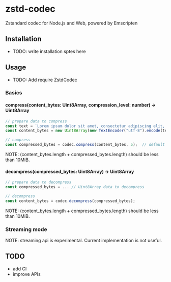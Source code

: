# zstd-codec
Zstandard codec for Node.js and Web, powered by Emscripten

## Installation
- TODO: write installation sptes here

## Usage

- TODO: Add require ZstdCodec

### Basics
#### compress(content_bytes: Uint8Array, compression_level: number) -> Uint8Array
```javascript
// prepare data to compress
const text = `Lorem ipsum dolor sit amet, consectetur adipiscing elit, ...`;
const content_bytes = new Uint8Array(new TextEncoder("utf-8").encode(text));

// compress
const compressed_bytes = codec.compress(content_bytes, 5);  // default level is 3
```

NOTE: (content_bytes.length + compressed_bytes.length) should be less than 10MiB.

#### decompress(compressed_bytes: Uint8Array) -> Uint8Array
```javascript
// prepare data to decompress
const compressed_bytes = ... // Uint8Array data to decompress

// decompress
const content_bytes = codec.decompress(compressed_bytes);
```

NOTE: (content_bytes.length + compressed_bytes.length) should be less than 10MiB.

### Streaming mode
NOTE: streaming api is experimental. Current implementation is not useful.

## TODO
- add CI
- improve APIs

